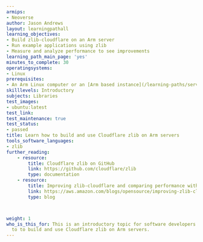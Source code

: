 ```yaml
---
armips:
- Neoverse
author: Jason Andrews
layout: learningpathall
learning_objectives:
- Build zlib-cloudflare on an Arm server
- Run example applications using zlib
- Measure and analyze performance to see improvements
learning_path_main_page: 'yes'
minutes_to_complete: 30
operatingsystems:
- Linux
prerequisites:
- An Arm Linux computer or an [Arm based instance](/learning-paths/servers-and-cloud-computing/csp/) from a cloud service provider running Ubuntu 20.04 or Ubuntu 22.04.
skilllevels: Introductory
subjects: Libraries
test_images:
- ubuntu:latest
test_link: 
test_maintenance: true
test_status:
- passed
title: Learn how to build and use Cloudflare zlib on Arm servers
tools_software_languages:
- zlib
further_reading:
    - resource:
        title: Cloudflare zlib on GitHub
        link: https://github.com/cloudflare/zlib
        type: documentation
    - resource:
        title: Improving zlib-cloudflare and comparing performance with other zlib forks
        link: https://aws.amazon.com/blogs/opensource/improving-zlib-cloudflare-and-comparing-performance-with-other-zlib-forks/
        type: blog



weight: 1
who_is_this_for: This is an introductory topic for software developers to learn how
  to to build and use Cloudflare zlib on Arm servers.
---
```

